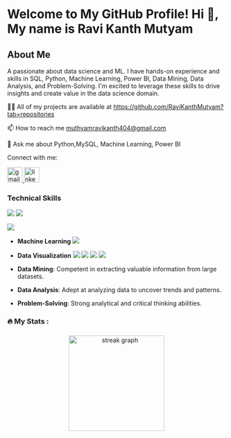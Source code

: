 # Welcome to My GitHub Profile! Hi 👋, My name is Ravi Kanth Mutyam

## About Me

A passionate about data science and ML. I have hands-on experience and skills in SQL, Python, Machine Learning, Power BI, Data Mining, Data Analysis, and Problem-Solving. I'm excited to leverage these skills to drive insights and create value in the data science domain.

👨‍💻 All of my projects are available at https://github.com/RaviKanthMutyam?tab=repositories

📫 How to reach me muthyamravikanth404@gmail.com

💬 Ask me about Python,MySQL, Machine Learning, Power BI


Connect with me:

<a href="mailto:muthyamravikanth404@gmail.com">
  <img src="https://img.shields.io/static/v1?message=Gmail&logo=gmail&label=&color=D14836&logoColor=white&labelColor=&style=for-the-badge" height="35" alt="gmail logo" />
</a>

<a href="https://www.linkedin.com/in/ravi-kanth-mutyam-967b2325a/" target="_blank">
  <img src="https://img.shields.io/static/v1?message=LinkedIn&logo=linkedin&label=&color=0077B5&logoColor=white&labelColor=&style=for-the-badge" height="35" alt="linkedin logo" />
</a>

### Technical Skills

  ![](https://ellarr.com/wp-content/uploads/2017/03/Microsoft-Business-Intelligence-Training-Courses.gif)
  ![](https://camo.githubusercontent.com/c98b8f23f80a4da7efea84e8f5dc8d1404d8f9311aa0898507c1b55a1d903632/68747470733a2f2f6d69726f2e6d656469756d2e636f6d2f76322f726573697a653a6669743a313430302f312a466362384e547154426a376b434f4e6e6d46357767512e676966)

  ![](https://encrypted-tbn0.gstatic.com/images?q=tbn:ANd9GcRTQSNN2dKI55WeVMpyZUY-n5aa70wKJS4eUg&s)

- **Machine Learning**
![](https://images.squarespace-cdn.com/content/v1/5feb53185d3dab691b47361b/1609930695668-M1QO5MPWD4KC6KR0B7XA/4c381-header-ml-3.gif)

- **Data Visualization**
  ![](https://assets.holoviews.org/panel/thumbnails/gallery/styles/seaborn-styles.gif)
  ![](https://asset.brandfetch.io/idbyoKq4tZ/id0B3_53hD.png)
  ![]([https://your-image-link.com/power-bi.png](https://fiverr-res.cloudinary.com/images/t_main1,q_auto,f_auto,q_auto,f_auto/gigs/298815167/original/ad2c4196ff7a681c4548ad25ac2890921011d400/create-valuable-and-impressive-reports-with-power-bi.png))
  ![](https://user-images.githubusercontent.com/50221806/86498201-a8bd8680-bd39-11ea-9d08-66b610a8dc01.png)

- **Data Mining**: Competent in extracting valuable information from large datasets.
- **Data Analysis**: Adept at analyzing data to uncover trends and patterns.
- **Problem-Solving**: Strong analytical and critical thinking abilities.

<h3 align="left">🔥   My Stats :</h3>

###

<div align="center">
  <img src="https://streak-stats.demolab.com?user=maurodesouza&locale=en&mode=daily&theme=dark&hide_border=false&border_radius=5&order=3" height="220" alt="streak graph"  />
</div>

###
